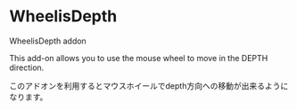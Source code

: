 # WheelisDepth
WheelisDepth addon

This add-on allows you to use the mouse wheel to move in the DEPTH direction.

このアドオンを利用するとマウスホイールでdepth方向への移動が出来るようになります。
